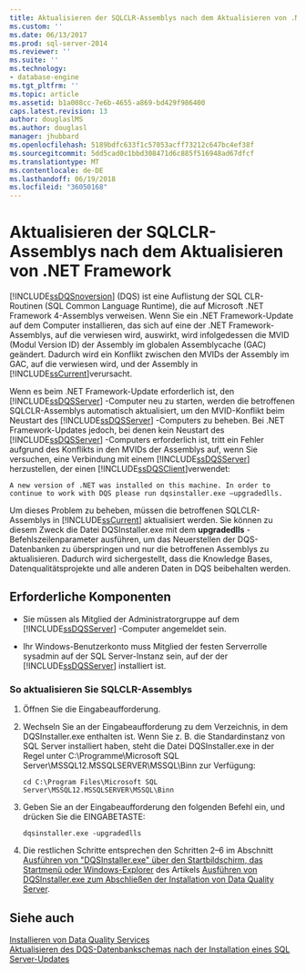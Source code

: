 ```yaml
---
title: Aktualisieren der SQLCLR-Assemblys nach dem Aktualisieren von .NET Framework | Microsoft-Dokumentation
ms.custom: ''
ms.date: 06/13/2017
ms.prod: sql-server-2014
ms.reviewer: ''
ms.suite: ''
ms.technology:
- database-engine
ms.tgt_pltfrm: ''
ms.topic: article
ms.assetid: b1a008cc-7e6b-4655-a869-bd429f986400
caps.latest.revision: 13
author: douglaslMS
ms.author: douglasl
manager: jhubbard
ms.openlocfilehash: 5189bdfc633f1c57053acff73212c647bc4ef38f
ms.sourcegitcommit: 5dd5cad0c1bbd308471d6c885f516948ad67dfcf
ms.translationtype: MT
ms.contentlocale: de-DE
ms.lasthandoff: 06/19/2018
ms.locfileid: "36050168"
---
```

# <a name="upgrade-sqlclr-assemblies-after-net-framework-update"></a>Aktualisieren der SQLCLR-Assemblys nach dem Aktualisieren von .NET Framework
  [!INCLUDE[ssDQSnoversion](../../includes/ssdqsnoversion-md.md)] (DQS) ist eine Auflistung der SQL CLR-Routinen (SQL Common Language Runtime), die auf Microsoft .NET Framework 4-Assemblys verweisen. Wenn Sie ein .NET Framework-Update auf dem Computer installieren, das sich auf eine der .NET Framework-Assemblys, auf die verwiesen wird, auswirkt, wird infolgedessen die MVID (Modul Version ID) der Assembly im globalen Assemblycache (GAC) geändert. Dadurch wird ein Konflikt zwischen den MVIDs der Assembly im GAC, auf die verwiesen wird, und der Assembly in [!INCLUDE[ssCurrent](../../includes/sscurrent-md.md)]verursacht.  
  
 Wenn es beim .NET Framework-Update erforderlich ist, den [!INCLUDE[ssDQSServer](../../includes/ssdqsserver-md.md)] -Computer neu zu starten, werden die betroffenen SQLCLR-Assemblys automatisch aktualisiert, um den MVID-Konflikt beim Neustart des [!INCLUDE[ssDQSServer](../../includes/ssdqsserver-md.md)] -Computers zu beheben. Bei .NET Framework-Updates jedoch, bei denen kein Neustart des [!INCLUDE[ssDQSServer](../../includes/ssdqsserver-md.md)] -Computers erforderlich ist, tritt ein Fehler aufgrund des Konflikts in den MVIDs der Assemblys auf, wenn Sie versuchen, eine Verbindung mit einem [!INCLUDE[ssDQSServer](../../includes/ssdqsserver-md.md)] herzustellen, der einen [!INCLUDE[ssDQSClient](../../includes/ssdqsclient-md.md)]verwendet:  
  
```  
A new version of .NET was installed on this machine. In order to continue to work with DQS please run dqsinstaller.exe –upgradedlls.  
```  
  
 Um dieses Problem zu beheben, müssen die betroffenen SQLCLR-Assemblys in [!INCLUDE[ssCurrent](../../includes/sscurrent-md.md)] aktualisiert werden. Sie können zu diesem Zweck die Datei DQSInstaller.exe mit dem **upgradedlls** -Befehlszeilenparameter ausführen, um das Neuerstellen der DQS-Datenbanken zu überspringen und nur die betroffenen Assemblys zu aktualisieren. Dadurch wird sichergestellt, dass die Knowledge Bases, Datenqualitätsprojekte und alle anderen Daten in DQS beibehalten werden.  
  
## <a name="prerequisites"></a>Erforderliche Komponenten  
  
-   Sie müssen als Mitglied der Administratorgruppe auf dem [!INCLUDE[ssDQSServer](../../includes/ssdqsserver-md.md)] -Computer angemeldet sein.  
  
-   Ihr Windows-Benutzerkonto muss Mitglied der festen Serverrolle sysadmin auf der SQL Server-Instanz sein, auf der der [!INCLUDE[ssDQSServer](../../includes/ssdqsserver-md.md)] installiert ist.  
  
### <a name="to-upgrade-sqlclr-assemblies"></a>So aktualisieren Sie SQLCLR-Assemblys  
  
1.  Öffnen Sie die Eingabeaufforderung.  
  
2.  Wechseln Sie an der Eingabeaufforderung zu dem Verzeichnis, in dem DQSInstaller.exe enthalten ist. Wenn Sie z. B. die Standardinstanz von SQL Server installiert haben, steht die Datei DQSInstaller.exe in der Regel unter C:\Programme\Microsoft SQL Server\MSSQL12.MSSQLSERVER\MSSQL\Binn zur Verfügung:  
  
    ```  
    cd C:\Program Files\Microsoft SQL Server\MSSQL12.MSSQLSERVER\MSSQL\Binn  
    ```  
  
3.  Geben Sie an der Eingabeaufforderung den folgenden Befehl ein, und drücken Sie die EINGABETASTE:  
  
    ```  
    dqsinstaller.exe -upgradedlls  
    ```  
  
4.  Die restlichen Schritte entsprechen den Schritten 2–6 im Abschnitt [Ausführen von "DQSInstaller.exe" über den Startbildschirm, das Startmenü oder Windows-Explorer](run-dqsinstaller-exe-to-complete-data-quality-server-installation.md#WindowsExplorer) des Artikels [Ausführen von DQSInstaller.exe zum Abschließen der Installation von Data Quality Server](run-dqsinstaller-exe-to-complete-data-quality-server-installation.md).  
  
## <a name="see-also"></a>Siehe auch  
 [Installieren von Data Quality Services](install-data-quality-services.md)   
 [Aktualisieren des DQS-Datenbankschemas nach der Installation eines SQL Server-Updates](upgrade-dqs-databases-schema-after-installing-sql-server-update.md)  
  
  